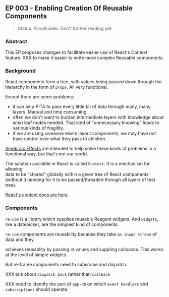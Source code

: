 ## EP 003 - Enabling Creation Of Reusable Components

> Status: Placeholder. Don't bother reading yet. 

### Abstract 

This EP proposes changes to facilitate easier use of React's Context feature. 
XXX to make it easier to write more complex Reusable components.  

### Background

React components form a tree, with values being passed down 
through the hierarchy in the form of `props`.  All very functional.

Except there are some problems:
  - it can be a PITA to pass every little bit of data through many, many layers. 
    Manual and time consuming.
  - often we don't want to burden intermediate layers with knowledge about 
    what leaf nodes needed. That kind of "unnecessary knowing" leads to
    various kinds of fragility.
  - if we are using someone else's layout components, we may have not have
    control over what they pass to children.

[Algebraic Effects](http://math.andrej.com/eff/) are intended to help solve
these kinds of problems in a functional way, but that's not our world.

The solution available in React is called `Context`. It is a mechanism for allowing  
data to be "shared" globally within a given tree of React components
(without it needing for it to be passed/threaded through all layers of that tree).

[React's context docs are here](https://reactjs.org/docs/context.html).

### Components 

`re-com` is a library which supplies reusable Reagent widgets. And `widgets`, 
like a datepicker, are the simplest kind of components.

`re-com` components are reusability because they take `an input stream` of data
and they 

achieves reusablity by passing in values and suppling callbacks. This works at
the level of simple widgets. 
 
But re-frame components need to subscribe and dispatch.  

XXX talk about `dispatch back` rather than `callback`  

XXX need to identify the part of `app-db` on which `event handlers` and `subscriptions` should operate.  


